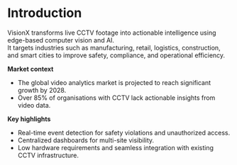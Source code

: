 # Introduction

VisionX transforms live CCTV footage into actionable intelligence using edge-based computer vision and AI.  
It targets industries such as manufacturing, retail, logistics, construction, and smart cities to improve safety, compliance, and operational efficiency.

**Market context**
- The global video analytics market is projected to reach significant growth by 2028.
- Over 85% of organisations with CCTV lack actionable insights from video data.

**Key highlights**
- Real-time event detection for safety violations and unauthorized access.
- Centralized dashboards for multi-site visibility.
- Low hardware requirements and seamless integration with existing CCTV infrastructure.
